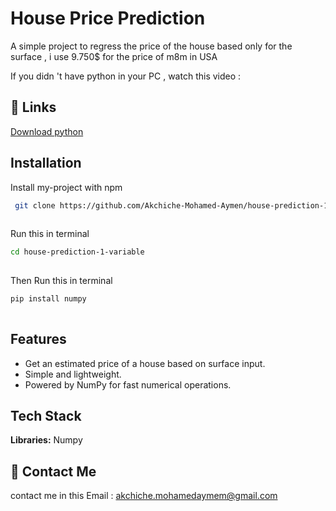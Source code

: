 
# House Price Prediction

A simple project to regress the price of the house based only for the surface , i use 9.750$ for 
the price of m8m in USA

If you didn 't have python in your PC , watch this video : 
## 🔗 Links
[Download python](https://youtu.be/Y43d_PoUn_Q?si=fqUwNLvtqwGAnmmo)

## Installation

Install my-project with npm

```bash
 git clone https://github.com/Akchiche-Mohamed-Aymen/house-prediction-1-variable.git
  
```
Run this in terminal
```bash
cd house-prediction-1-variable
  
```
Then Run this in terminal
```bash
pip install numpy
  
```
    
## Features

-  Get an estimated price of a house based on surface input.
- Simple and lightweight.
- Powered by NumPy for fast numerical operations.



## Tech Stack

**Libraries:** Numpy
## 🚀 Contact Me

contact me in this Email :
  akchiche.mohamedaymem@gmail.com